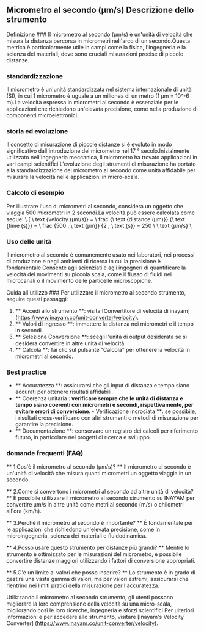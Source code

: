 ## Micrometro al secondo (µm/s) Descrizione dello strumento

Definizione ###
Il micrometro al secondo (µm/s) è un'unità di velocità che misura la distanza percorsa in micrometri nell'arco di un secondo.Questa metrica è particolarmente utile in campi come la fisica, l'ingegneria e la scienza dei materiali, dove sono cruciali misurazioni precise di piccole distanze.

### standardizzazione
Il micrometro è un'unità standardizzata nel sistema internazionale di unità (SI), in cui 1 micrometro è uguale a un milionea di un metro (1 µm = 10^-6 m).La velocità espressa in micrometri al secondo è essenziale per le applicazioni che richiedono un'elevata precisione, come nella produzione di componenti microelettronici.

### storia ed evoluzione
Il concetto di misurazione di piccole distanze si è evoluto in modo significativo dall'introduzione del micrometro nel 17 ° secolo.Inizialmente utilizzato nell'ingegneria meccanica, il micrometro ha trovato applicazioni in vari campi scientifici.L'evoluzione degli strumenti di misurazione ha portato alla standardizzazione del micrometro al secondo come unità affidabile per misurare la velocità nelle applicazioni in micro-scala.

### Calcolo di esempio
Per illustrare l'uso di micrometri al secondo, considera un oggetto che viaggia 500 micrometri in 2 secondi.La velocità può essere calcolata come segue:
\ [
\ text {velocity (µm/s)} = \ frac {\ text {distance (µm)}} {\ text {time (s)}} = \ frac {500 \, \ text {µm}} {2 \, \ text {s}} = 250 \ \ text {µm/s}
\

### Uso delle unità
Il micrometro al secondo è comunemente usato nei laboratori, nei processi di produzione e negli ambienti di ricerca in cui la precisione è fondamentale.Consente agli scienziati e agli ingegneri di quantificare la velocità dei movimenti su piccola scala, come il flusso di fluidi nei microcanali o il movimento delle particelle microscopiche.

Guida all'utilizzo ###
Per utilizzare il micrometro al secondo strumento, seguire questi passaggi:
1. ** Accedi allo strumento **: visita [Convertitore di velocità di inayam] (https://www.inayam.co/unit-converter/velocity).
2. ** Valori di ingresso **: immettere la distanza nei micrometri e il tempo in secondi.
3. ** Seleziona Conversione **: scegli l'unità di output desiderata se si desidera convertire in altre unità di velocità.
4. ** Calcola **: fai clic sul pulsante "Calcola" per ottenere la velocità in micrometri al secondo.

### Best practice
- ** Accuratezza **: assicurarsi che gli input di distanza e tempo siano accurati per ottenere risultati affidabili.
- ** Coerenza unitaria **: verificare sempre che le unità di distanza e tempo siano coerenti con micrometri e secondi, rispettivamente, per evitare errori di conversione.
-** Verificazione incrociata **: se possibile, i risultati cross-verificano con altri strumenti o metodi di misurazione per garantire la precisione.
- ** Documentazione **: conservare un registro dei calcoli per riferimento futuro, in particolare nei progetti di ricerca e sviluppo.

### domande frequenti (FAQ)

** 1.Cos'è il micrometro al secondo (µm/s)? **
Il micrometro al secondo è un'unità di velocità che misura quanti micrometri un oggetto viaggia in un secondo.

** 2.Come si convertono i micrometri al secondo ad altre unità di velocità? **
È possibile utilizzare il micrometro al secondo strumento su INAYAM per convertire µm/s in altre unità come metri al secondo (m/s) o chilometri all'ora (km/h).

** 3.Perché il micrometro al secondo è importante? **
È fondamentale per le applicazioni che richiedono un'elevata precisione, come in microingegneria, scienza dei materiali e fluidodinamica.

** 4.Posso usare questo strumento per distanze più grandi? **
Mentre lo strumento è ottimizzato per le misurazioni del micrometro, è possibile convertire distanze maggiori utilizzando i fattori di conversione appropriati.

** 5.C'è un limite ai valori che posso inserire? **
Lo strumento è in grado di gestire una vasta gamma di valori, ma per valori estremi, assicurarsi che rientrino nei limiti pratici della misurazione per l'accuratezza.

Utilizzando il micrometro al secondo strumento, gli utenti possono migliorare la loro comprensione della velocità su una micro-scala, migliorando così le loro ricerche, ingegneria e sforzi scientifici.Per ulteriori informazioni e per accedere allo strumento, visitare [Inayam's Velocity Converter] (https://www.inayam.co/unit-converter/velocity).
